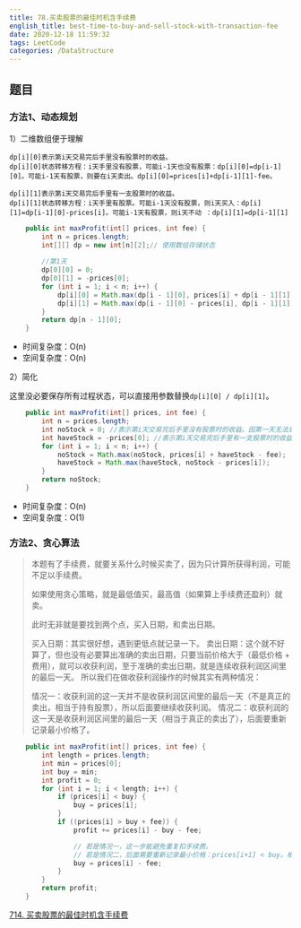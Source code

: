 ```yaml
---
title: 78.买卖股票的最佳时机含手续费
english_title: best-time-to-buy-and-sell-stock-with-transaction-fee
date: 2020-12-18 11:59:32
tags: LeetCode
categories: /DataStructure
---
```


## 题目

### 方法1、动态规划

1）二维数组便于理解

```
dp[i][0]表示第i天交易完后手里没有股票时的收益。
dp[i][0]状态转移方程：i天手里没有股票，可能i-1天也没有股票：dp[i][0]=dp[i-1][0]。可能i-1天有股票，则要在i天卖出。dp[i][0]=prices[i]+dp[i-1][1]-fee。

dp[i][1]表示第i天交易完后手里有一支股票时的收益。
dp[i][1]状态转移方程：i天手里有股票。可能i-1天没有股票，则i天买入：dp[i][1]=dp[i-1][0]-prices[i]。可能i-1天有股票，则i天不动 ：dp[i][1]=dp[i-1][1]
```

```java
    public int maxProfit(int[] prices, int fee) {
        int n = prices.length;
        int[][] dp = new int[n][2];// 使用数组存储状态
        
        //第1天
        dp[0][0] = 0;
        dp[0][1] = -prices[0];
        for (int i = 1; i < n; i++) {
            dp[i][0] = Math.max(dp[i - 1][0], prices[i] + dp[i - 1][1] - fee);
            dp[i][1] = Math.max(dp[i - 1][0] - prices[i], dp[i - 1][1]);
        }
        return dp[n - 1][0];
    }
```

* 时间复杂度：O(n)
* 空间复杂度：O(n)

2）简化

这里没必要保存所有过程状态，可以直接用参数替换`dp[i][0] / dp[i][1]`。

```java
    public int maxProfit(int[] prices, int fee) {
        int n = prices.length;
        int noStock = 0; //表示第i天交易完后手里没有股票时的收益。因第一天无法卖出，初始为0
        int haveStock = -prices[0]; //表示第i天交易完后手里有一支股票时的收益。
        for (int i = 1; i < n; i++) {
            noStock = Math.max(noStock, prices[i] + haveStock - fee);
            haveStock = Math.max(haveStock, noStock - prices[i]);
        }
        return noStock;
    }
```

* 时间复杂度：O(n)
* 空间复杂度：O(1)

### 方法2、贪心算法

> 本题有了手续费，就要关系什么时候买卖了，因为只计算所获得利润，可能不足以手续费。
>
> 如果使用贪心策略，就是最低值买，最高值（如果算上手续费还盈利）就卖。
>
> 此时无非就是要找到两个点，买入日期，和卖出日期。
>
> 买入日期：其实很好想，遇到更低点就记录一下。
> 卖出日期：这个就不好算了，但也没有必要算出准确的卖出日期，只要当前价格大于（最低价格 + 费用），就可以收获利润，至于准确的卖出日期，就是连续收获利润区间里的最后一天。
> 所以我们在做收获利润操作的时候其实有两种情况：
>
> 情况一：收获利润的这一天并不是收获利润区间里的最后一天（不是真正的卖出，相当于持有股票），所以后面要继续收获利润。
> 情况二：收获利润的这一天是收获利润区间里的最后一天（相当于真正的卖出了），后面要重新记录最小价格了。

```java
    public int maxProfit(int[] prices, int fee) {
        int length = prices.length;
        int min = prices[0];
        int buy = min;
        int profit = 0;
        for (int i = 1; i < length; i++) {
            if (prices[i] < buy) {
                buy = prices[i];
            }
            if ((prices[i] > buy + fee)) {
                profit += prices[i] - buy - fee;

                // 若是情况一，这一步能避免重复扣手续费。
                // 若是情况二，后面需要重新记录最小价格：prices[i+1] < buy。相当于 卖出和买入之间差也需要 > fee
                buy = prices[i] - fee;
            }
        }
        return profit;
    }
```

[714. 买卖股票的最佳时机含手续费](https://leetcode-cn.com/problems/best-time-to-buy-and-sell-stock-with-transaction-fee/)

